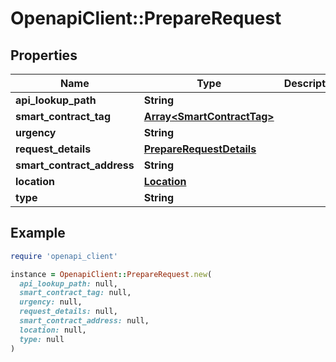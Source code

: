 # OpenapiClient::PrepareRequest

## Properties

| Name | Type | Description | Notes |
| ---- | ---- | ----------- | ----- |
| **api_lookup_path** | **String** |  | [optional] |
| **smart_contract_tag** | [**Array&lt;SmartContractTag&gt;**](SmartContractTag.md) |  | [optional] |
| **urgency** | **String** |  | [optional] |
| **request_details** | [**PrepareRequestDetails**](PrepareRequestDetails.md) |  | [optional] |
| **smart_contract_address** | **String** |  | [optional] |
| **location** | [**Location**](Location.md) |  | [optional] |
| **type** | **String** |  | [optional] |

## Example

```ruby
require 'openapi_client'

instance = OpenapiClient::PrepareRequest.new(
  api_lookup_path: null,
  smart_contract_tag: null,
  urgency: null,
  request_details: null,
  smart_contract_address: null,
  location: null,
  type: null
)
```


